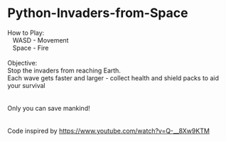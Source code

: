 # Python-Invaders-from-Space

How to Play:<br>
&nbsp;&nbsp;&nbsp;WASD - Movement<br>
&nbsp;&nbsp;&nbsp;Space - Fire<br>
<br>
Objective:<br>
Stop the invaders from reaching Earth.<br> 
Each wave gets faster and larger  - collect health and shield packs to aid your survival<br>
<br>
<br>
Only you can save mankind!<br> 
<br>
<br>
Code inspired by https://www.youtube.com/watch?v=Q-__8Xw9KTM

